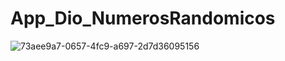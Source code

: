 # App_Dio_NumerosRandomicos

![73aee9a7-0657-4fc9-a697-2d7d36095156](https://user-images.githubusercontent.com/61121425/172946264-425d3104-fff8-4ee0-ab4f-75187edd916c.jpeg)
